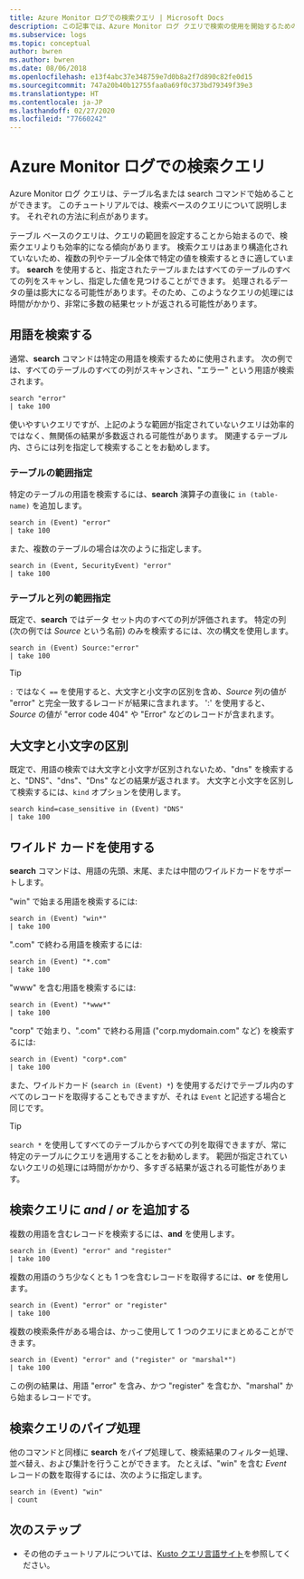 ```yaml
---
title: Azure Monitor ログでの検索クエリ | Microsoft Docs
description: この記事では、Azure Monitor ログ クエリで検索の使用を開始するためのチュートリアルを提供します。
ms.subservice: logs
ms.topic: conceptual
author: bwren
ms.author: bwren
ms.date: 08/06/2018
ms.openlocfilehash: e13f4abc37e348759e7d0b8a2f7d890c82fe0d15
ms.sourcegitcommit: 747a20b40b12755faa0a69f0c373bd79349f39e3
ms.translationtype: HT
ms.contentlocale: ja-JP
ms.lasthandoff: 02/27/2020
ms.locfileid: "77660242"
---
```

# <a name="search-queries-in-azure-monitor-logs"></a>Azure Monitor ログでの検索クエリ
Azure Monitor ログ クエリは、テーブル名または search コマンドで始めることができます。 このチュートリアルでは、検索ベースのクエリについて説明します。 それぞれの方法に利点があります。

テーブル ベースのクエリは、クエリの範囲を設定することから始まるので、検索クエリよりも効率的になる傾向があります。 検索クエリはあまり構造化されていないため、複数の列やテーブル全体で特定の値を検索するときに適しています。 **search** を使用すると、指定されたテーブルまたはすべてのテーブルのすべての列をスキャンし、指定した値を見つけることができます。 処理されるデータの量は膨大になる可能性があります。そのため、このようなクエリの処理には時間がかかり、非常に多数の結果セットが返される可能性があります。

## <a name="search-a-term"></a>用語を検索する
通常、**search** コマンドは特定の用語を検索するために使用されます。 次の例では、すべてのテーブルのすべての列がスキャンされ、"エラー" という用語が検索されます。

```Kusto
search "error"
| take 100
```

使いやすいクエリですが、上記のような範囲が指定されていないクエリは効率的ではなく、無関係の結果が多数返される可能性があります。 関連するテーブル内、さらには列を指定して検索することをお勧めします。

### <a name="table-scoping"></a>テーブルの範囲指定
特定のテーブルの用語を検索するには、**search** 演算子の直後に `in (table-name)` を追加します。

```Kusto
search in (Event) "error"
| take 100
```

また、複数のテーブルの場合は次のように指定します。
```Kusto
search in (Event, SecurityEvent) "error"
| take 100
```

### <a name="table-and-column-scoping"></a>テーブルと列の範囲指定
既定で、**search** ではデータ セット内のすべての列が評価されます。 特定の列 (次の例では *Source*  という名前) のみを検索するには、次の構文を使用します。

```Kusto
search in (Event) Source:"error"
| take 100
```

> [!TIP]
> `:` ではなく `==` を使用すると、大文字と小文字の区別を含め、*Source* 列の値が "error" と完全一致するレコードが結果に含まれます。 ':' を使用すると、*Source* の値が "error code 404" や "Error" などのレコードが含まれます。

## <a name="case-sensitivity"></a>大文字と小文字の区別
既定で、用語の検索では大文字と小文字が区別されないため、"dns" を検索すると、"DNS"、"dns"、"Dns" などの結果が返されます。 大文字と小文字を区別して検索するには、`kind` オプションを使用します。

```Kusto
search kind=case_sensitive in (Event) "DNS"
| take 100
```

## <a name="use-wild-cards"></a>ワイルド カードを使用する
**search** コマンドは、用語の先頭、末尾、または中間のワイルドカードをサポートします。

"win" で始まる用語を検索するには:
```Kusto
search in (Event) "win*"
| take 100
```

".com" で終わる用語を検索するには:
```Kusto
search in (Event) "*.com"
| take 100
```

"www" を含む用語を検索するには:
```Kusto
search in (Event) "*www*"
| take 100
```

"corp" で始まり、".com" で終わる用語 ("corp.mydomain.com" など) を検索するには:

```Kusto
search in (Event) "corp*.com"
| take 100
```

また、ワイルドカード (`search in (Event) *`) を使用するだけでテーブル内のすべてのレコードを取得することもできますが、それは `Event` と記述する場合と同じです。

> [!TIP]
> `search *` を使用してすべてのテーブルからすべての列を取得できますが、常に特定のテーブルにクエリを適用することをお勧めします。 範囲が指定されていないクエリの処理には時間がかかり、多すぎる結果が返される可能性があります。

## <a name="add-and--or-to-search-queries"></a>検索クエリに *and* / *or* を追加する
複数の用語を含むレコードを検索するには、**and** を使用します。

```Kusto
search in (Event) "error" and "register"
| take 100
```

複数の用語のうち少なくとも 1 つを含むレコードを取得するには、**or** を使用します。

```Kusto
search in (Event) "error" or "register"
| take 100
```

複数の検索条件がある場合は、かっこ使用して 1 つのクエリにまとめることができます。

```Kusto
search in (Event) "error" and ("register" or "marshal*")
| take 100
```

この例の結果は、用語 "error" を含み、かつ "register" を含むか、"marshal" から始まるレコードです。

## <a name="pipe-search-queries"></a>検索クエリのパイプ処理
他のコマンドと同様に **search** をパイプ処理して、検索結果のフィルター処理、並べ替え、および集計を行うことができます。 たとえば、"win" を含む *Event* レコードの数を取得するには、次のように指定します。

```Kusto
search in (Event) "win"
| count
```




## <a name="next-steps"></a>次のステップ

- その他のチュートリアルについては、[Kusto クエリ言語サイト](/azure/kusto/query/)を参照してください。
